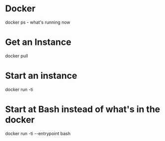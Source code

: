 <!-- TITLE: Docker -->
<!-- SUBTITLE: A quick summary of Docker -->

# Docker
docker ps - what's running now

# Get an Instance
docker pull <path>

# Start an instance
docker run -ti <path>

# Start at Bash instead of what's in the docker
docker run -ti --entrypoint bash <path>


